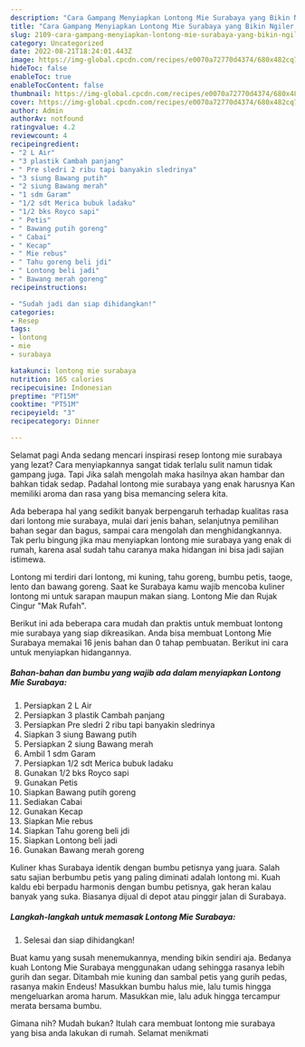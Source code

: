 ```yaml
---
description: "Cara Gampang Menyiapkan Lontong Mie Surabaya yang Bikin Ngiler, Buat Buka Puasa Enak Banget"
title: "Cara Gampang Menyiapkan Lontong Mie Surabaya yang Bikin Ngiler, Buat Buka Puasa Enak Banget"
slug: 2109-cara-gampang-menyiapkan-lontong-mie-surabaya-yang-bikin-ngiler-buat-buka-puasa-enak-banget
category: Uncategorized
date: 2022-08-21T18:24:01.443Z
image: https://img-global.cpcdn.com/recipes/e0070a72770d4374/680x482cq70/lontong-mie-surabaya-foto-resep-utama.jpg
hideToc: false
enableToc: true
enableTocContent: false
thumbnail: https://img-global.cpcdn.com/recipes/e0070a72770d4374/680x482cq70/lontong-mie-surabaya-foto-resep-utama.jpg
cover: https://img-global.cpcdn.com/recipes/e0070a72770d4374/680x482cq70/lontong-mie-surabaya-foto-resep-utama.jpg
author: Admin
authorAv: notfound
ratingvalue: 4.2
reviewcount: 4
recipeingredient:
- "2 L Air"
- "3 plastik Cambah panjang"
- " Pre sledri 2 ribu tapi banyakin sledrinya"
- "3 siung Bawang putih"
- "2 siung Bawang merah"
- "1 sdm Garam"
- "1/2 sdt Merica bubuk ladaku"
- "1/2 bks Royco sapi"
- " Petis"
- " Bawang putih goreng"
- " Cabai"
- " Kecap"
- " Mie rebus"
- " Tahu goreng beli jdi"
- " Lontong beli jadi"
- " Bawang merah goreng"
recipeinstructions:

- "Sudah jadi dan siap dihidangkan!"
categories:
- Resep
tags:
- lontong
- mie
- surabaya

katakunci: lontong mie surabaya 
nutrition: 165 calories
recipecuisine: Indonesian
preptime: "PT15M"
cooktime: "PT51M"
recipeyield: "3"
recipecategory: Dinner

---
```



Selamat pagi Anda sedang mencari inspirasi resep lontong mie surabaya yang lezat? Cara menyiapkannya sangat tidak terlalu sulit namun tidak gampang juga. Tapi Jika salah mengolah maka hasilnya akan hambar dan bahkan tidak sedap. Padahal lontong mie surabaya yang enak harusnya Kan memiliki aroma dan rasa yang bisa memancing selera kita.


Ada beberapa hal yang sedikit banyak berpengaruh terhadap kualitas rasa dari lontong mie surabaya, mulai dari jenis bahan, selanjutnya pemilihan bahan segar dan bagus, sampai cara mengolah dan menghidangkannya. Tak perlu bingung jika mau menyiapkan lontong mie surabaya yang enak di rumah, karena asal sudah tahu caranya maka hidangan ini bisa jadi sajian istimewa.

Lontong mi terdiri dari lontong, mi kuning, tahu goreng, bumbu petis, taoge, lento dan bawang goreng. Saat ke Surabaya kamu wajib mencoba kuliner lontong mi untuk sarapan maupun makan siang. Lontong Mie dan Rujak Cingur &#34;Mak Rufah&#34;.


Berikut ini ada beberapa cara mudah dan praktis untuk membuat lontong mie surabaya yang siap dikreasikan. Anda bisa membuat Lontong Mie Surabaya memakai 16 jenis bahan dan 0 tahap pembuatan. Berikut ini cara untuk menyiapkan hidangannya.

<!--inarticleads1-->

##### Bahan-bahan dan bumbu yang wajib ada dalam menyiapkan Lontong Mie Surabaya:

1. Persiapkan 2 L Air
1. Persiapkan 3 plastik Cambah panjang
1. Persiapkan  Pre sledri 2 ribu tapi banyakin sledrinya
1. Siapkan 3 siung Bawang putih
1. Persiapkan 2 siung Bawang merah
1. Ambil 1 sdm Garam
1. Persiapkan 1/2 sdt Merica bubuk ladaku
1. Gunakan 1/2 bks Royco sapi
1. Gunakan  Petis
1. Siapkan  Bawang putih goreng
1. Sediakan  Cabai
1. Gunakan  Kecap
1. Siapkan  Mie rebus
1. Siapkan  Tahu goreng beli jdi
1. Siapkan  Lontong beli jadi
1. Gunakan  Bawang merah goreng


Kuliner khas Surabaya identik dengan bumbu petisnya yang juara. Salah satu sajian berbumbu petis yang paling diminati adalah lontong mi. Kuah kaldu ebi berpadu harmonis dengan bumbu petisnya, gak heran kalau banyak yang suka. Biasanya dijual di depot atau pinggir jalan di Surabaya. 

<!--inarticleads2-->

##### Langkah-langkah untuk memasak Lontong Mie Surabaya:


1. Selesai dan siap dihidangkan!

Buat kamu yang susah menemukannya, mending bikin sendiri aja. Bedanya kuah Lontong Mie Surabaya menggunakan udang sehingga rasanya lebih gurih dan segar. Ditambah mie kuning dan sambal petis yang gurih pedas, rasanya makin Endeus! Masukkan bumbu halus mie, lalu tumis hingga mengeluarkan aroma harum. Masukkan mie, lalu aduk hingga tercampur merata bersama bumbu. 

Gimana nih? Mudah bukan? Itulah cara membuat lontong mie surabaya yang bisa anda lakukan di rumah. Selamat menikmati
